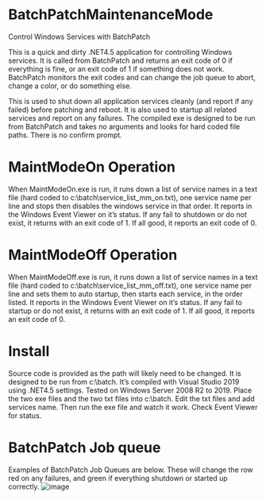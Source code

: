 # BatchPatchMaintenanceMode
Control Windows Services with BatchPatch


This is a quick and dirty .NET4.5 application for controlling Windows services.  It is called from BatchPatch and returns an exit code of 0 if everything is fine, or an exit code of 1 if something does not work. BatchPatch monitors the exit codes and can change the job queue to abort, change a color, or do something else. 

This is used to shut down all application services cleanly (and report if any failed) before patching and reboot. It is also used to startup all related services and report on any failures. The compiled exe is designed to be run from BatchPatch and takes no arguments and looks for hard coded file paths. There is no confirm prompt.

# MaintModeOn Operation
When MaintModeOn.exe is run, it runs down a list of service names in a text file (hard coded to c:\batch\service_list_mm_on.txt), one service name per line and stops then disables the windows service in that order. It reports in the Windows Event Viewer on it’s status. If any fail to shutdown or do not exist, it returns with an exit code of 1. If all good, it reports an exit code of 0. 

# MaintModeOff Operation
When MaintModeOff.exe is run, it runs down a list of service names in a text file (hard coded to c:\batch\service_list_mm_off.txt), one service name per line and sets them to auto startup, then starts each service, in the order listed. It reports in the Windows Event Viewer on it’s status. If any fail to startup or do not exist, it returns with an exit code of 1. If all good, it reports an exit code of 0. 

# Install
Source code is provided as the path will likely need to be changed. It is designed to be run from c:\batch\. It’s compiled with Visual Studio 2019 using .NET4.5 settings. Tested on Windows Server 2008 R2 to 2019.  Place the two exe files and the two txt files into c:\batch\. Edit the txt files and add services name. Then run the exe file and watch it work. Check Event Viewer for status. 

# BatchPatch Job queue
Examples of BatchPatch Job Queues are below. These will change the row red on any failures, and green if everything shutdown or started up correctly. 
![image](https://user-images.githubusercontent.com/107140997/172726245-dccd880e-5129-4efb-97b1-4355c917af9a.png)
